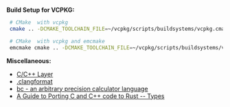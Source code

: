 
**Build Setup for VCPKG:**

```bash
 # CMake  with vcpkg
 cmake .. -DCMAKE_TOOLCHAIN_FILE=~/vcpkg/scripts/buildsystems/vcpkg.cmake
```

```bash
 # CMake  with vcpkg and emcmake
 emcmake cmake .. -DCMAKE_TOOLCHAIN_FILE=~/vcpkg/scripts/buildsystems/vcpkg.cmake
```

**Miscellaneous:**

* [C/C++ Layer](https://github.com/syl20bnr/spacemacs/tree/master/layers/%2Blang/c-c%2B%2B)
* [.clangformat](http://clang.llvm.org/docs/ClangFormat.html)
* [bc - an arbitrary precision calculator language](https://www.gnu.org/software/bc/manual/html_mono/bc.html)
* [A Guide to Porting C and C++ code to Rust -- Types](https://locka99.gitbooks.io/a-guide-to-porting-c-to-rust/features_of_rust/types.html)
